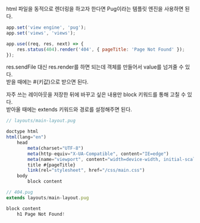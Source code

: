 html 파일을 동적으로 렌더링을 하고자 한다면 Pug이라는 템플릿 엔진을 사용하면 된다.

```js
app.set('view engine', 'pug');
app.set('views', 'views');

app.use((req, res, next) => {
	res.status(404).render('404', { pageTitle: 'Page Not Found' });
});
```

res.sendFile 대신 res.render를 하면 되는데 객체를 만들어서 value를 넘겨줄 수 있다.  
받을 때에는 #{키값}으로 받으면 된다.

자주 쓰는 레이아웃을 저장한 뒤에 바꾸고 싶은 내용만 block 키워드를 통해 고칠 수 있다.  
받아올 때에는 extends 키워드와 경로를 설정해주면 된다.

```js
// layouts/main-layout.pug

doctype html
html(lang="en")
    head
        meta(charset="UTF-8")
        meta(http-equiv="X-UA-Compatible", content="IE=edge")
        meta(name="viewport", content="width=device-width, initial-scale=1.0")
        title #{pageTitle}
        link(rel="stylesheet", href="/css/main.css")
    body
        block content
```

```js
// 404.pug
extends layouts/main-layout.pug

block content
    h1 Page Not Found!

```
